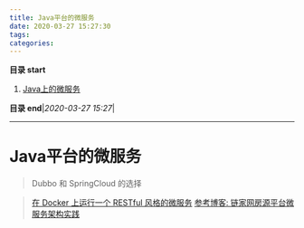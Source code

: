 ```yaml
---
title: Java平台的微服务
date: 2020-03-27 15:27:30
tags: 
categories: 
---
```


**目录 start**
 
1. [Java上的微服务](#java上的微服务)

**目录 end**|_2020-03-27 15:27_|
****************************************
# Java平台的微服务
> Dubbo 和 SpringCloud 的选择

> [在 Docker 上运行一个 RESTful 风格的微服务](https://segmentfault.com/a/1190000002930500)
> [参考博客: 链家网房源平台微服务架构实践 ](https://mp.weixin.qq.com/s?__biz=MjM5MDE0Mjc4MA==&mid=2650999401&idx=1&sn=5fde04f1b08309fb8efa0a87696e6838&chksm=bdbef23a8ac97b2ca4f7bd757b9032aae28022e8bd75784515297fe66f63fc14d2d61a4ecd68&mpshare=1&scene=1&srcid=11276sR0AJk0tgwlJRleKuaY#rd)

